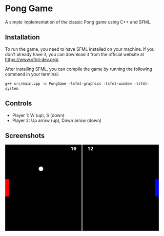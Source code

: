 # Pong Game
A simple implementation of the classic Pong game using C++ and SFML.

## Installation
To run the game, you need to have SFML installed on your machine. If you don't already have it, you can download it from the official website at https://www.sfml-dev.org/.

After installing SFML, you can compile the game by running the following command in your terminal:

```
g++ src/main.cpp -o PongGame -lsfml-graphics -lsfml-window -lsfml-system
```

## Controls
- Player 1: W (up), S (down)
- Player 2: Up arrow (up), Down arrow (down)

## Screenshots
![Screenshot](screenshot/2023-04-07-094922_1366x768_scrot.png)
